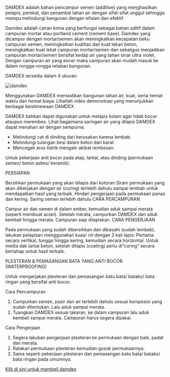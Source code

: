 DAMDEX adalah bahan pencampur semen (additive) yang menghasilkan pelapis, perekat, dan penambal tahan air dengan sifat-sifat unggul sehingga mampu melindungi bangunan dengan efisien dan efektif.

Damdex adalah cairan kimia yang berfungsi sebagai bahan aditif dalam campuran mortar atau portland cement (cement base). Damdex yang dicampur dengan mortar/semen akan meningkatkan kecepatan beku campuran semen, meningkatkan kualitas dan kuat tekan beton, meningkatkan kuat lekat campuran mortar/semen dan sekaligus menjadikan campuran mortar/semen bersifat kedap air yang tahan sinar ultra violet. Dengan campuran air yang encer maka campuran akan mudah masuk ke dalam rongga-rongga retakan bangunan.


DAMDEX tersedia dalam 4 ukuran:

![damdex](http://www.damdexindonesia.com/assets/gallery/damdex_ukuran_botol.jpg)

Menggunakan DAMDEX memastikan bangunan tahan air, kuat, serta hemat waktu dan hemat biaya. Lihatlah video demonstrasi yang menunjukkan berbagai keistimewaan DAMDEX

DAMDEX  bahkan dapat digunakan untuk melapis kolam agar tidak bocor ataupun merembes. Lihat bagaimana saringan air yang dilapis DAMDEX dapat menahan air dengan sempurna.

- Melindungi cat di dinding dari kerusakan karena lembab.
- Melindungi tulangan besi dalam beton dari karat.
- Mencegah arus listrik mengalir akibat rembesan.

Untuk pekerjaan anti bocor pada atap, lantai, atau dinding (permukaan semen/ beton asbes/ keramik).

PERSIAPAN

Bersihkan permukaan yang akan dilapis dari kotoran
Siram permukaan yang akan dikerjakan dengan air (curing) terlebih dahulu sampai lembab untuk mendapatkan hasil yang terbaik. Hindari pengerjaan pada permukaan panas dan kering.
Saring semen terlebih dahulu
CARA PERCAMPURAN

Campur air dan semen di dalam ember, kemudian aduk sampai merata (seperti membuat acian). 
Setelah merata, campurkan DAMDEX dan aduk  kembali hingga merata. Campuran siap dilapiskan. 
CARA PENGERJAAN

Pada permukaan yang sudah dibersihkan dan dibasahi (sudah lembab), lakukan pelapisan menggunakan kuas/ rol dengan 2 kali lapis: Pertama secara vertikal, tunggu hingga kering, kemudian secara horizontal.
Untuk media dak lantai beton, setelah dilapis (coating) perlu di”curing” secara bertahap untuk hasil terbaik.

PLESTERAN & PEMASANGAN BATA YANG ANTI BOCOR (WATERPROOFING)

Untuk mengerjakan plesteran dan pemasangan batu bata/ batako/ bata ringan yang bersifat anti bocor.

Cara Pencampuran

1. Campurkan semen, pasir dan air terlebih dahulu sesuai komposisi yang sudah ditentukan. Lalu aduk sampai merata.
2. Tuangkan DAMDEX  sesuai takaran, ke dalam campuran lalu aduk kembali sampai merata. Campuran harus segera dipakai.

Cara Pengerjaan

1. Segera lakukan pengerjaan plesteran ke permukaan dengan baik, padat dan merata.
2. Ratakan permukaan plesteran kemudian gosok permukaannya.
3. Sama seperti pekerjaan plesteran dan pemasangan batu bata/ batako/ bata ringan pada umumnya.

[Klik di sini untuk membeli damdex](https://tokobangunanku.id/product/damdex)

